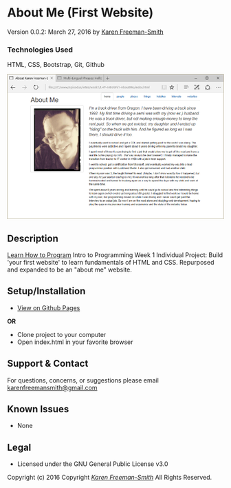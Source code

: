 # About Me (First Website)
Version 0.0.2: March 27, 2016
by [Karen Freeman-Smith](https://karenfreemansmith.github.io)

### Technologies Used
HTML, CSS, Bootstrap, Git, Github

![screenshot of project running](screenshot.png)

## Description
[Learn How to Program](http://learnhowtoprogram.com) Intro to Programming Week 1 Individual Project: Build 'your first website' to learn fundamentals of HTML and CSS. Repurposed and expanded to be an "about me" website.

## Setup/Installation
* [View on Github Pages](https://karenfreemansmith.github.io/LHP-IntroWk1-AboutMe)

 __OR__
* Clone project to your computer
* Open index.html in your favorite browser

## Support & Contact
For questions, concerns, or suggestions please email karenfreemansmith@gmail.com

## Known Issues
* None

## Legal
* Licensed under the GNU General Public License v3.0

Copyright (c) 2016 Copyright _[Karen Freeman-Smith](https://karenfreemansmith.github.io)_ All Rights Reserved.
